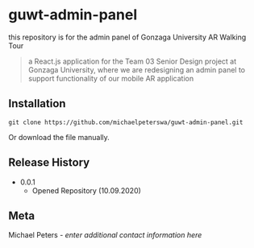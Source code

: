 # guwt-admin-panel

this repository is for the admin panel of Gonzaga University AR Walking Tour

> a React.js application for the Team 03 Senior Design project at Gonzaga University, where we are redesigning an admin panel to support functionality of our mobile AR application

## Installation

```
git clone https://github.com/michaelpeterswa/guwt-admin-panel.git
```

Or download the file manually.

## Release History

- 0.0.1
  - Opened Repository (10.09.2020)

## Meta

Michael Peters - _enter additional contact information here_
